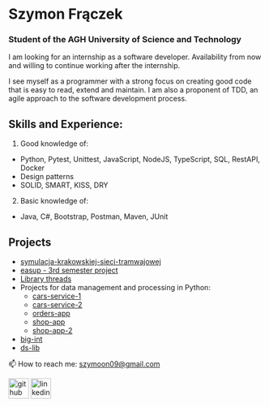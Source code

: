 # Szymon Frączek

### Student of the AGH University of Science and Technology
I am looking for an internship as a software developer. 
Availability from now and willing to continue working after the internship.

I see myself as a programmer with a strong focus on creating good code
that is easy to read, extend and maintain. I am also a proponent of TDD, an agile 
approach to the software development process.

## Skills and Experience:
1. Good knowledge of:
- Python, Pytest, Unittest, JavaScript, NodeJS, TypeScript, SQL, RestAPI, Docker
- Design patterns
- SOLID, SMART, KISS, DRY

2. Basic knowledge of:
- Java, C#, Bootstrap, Postman, Maven, JUnit


## Projects
- [symulacja-krakowskiej-sieci-tramwajowej](https://github.com/SzymiYay/symulacja-krakowskiej-sieci-tramwajowej)
- [easup - 3rd semester project](https://github.com/SzymiYay/medium-easup-frontend)
- [Library threads](https://github.com/SzymiYay/easy-library-threads)
- Projects for data management and processing in Python:
  - [cars-service-1](https://github.com/SzymiYay/easy-cars-service-1)
  - [cars-service-2](https://github.com/SzymiYay/easy-cars-service-2)
  - [orders-app](https://github.com/SzymiYay/easy-orders-app)
  - [shop-app](https://github.com/SzymiYay/easy-shop-app)
  - [shop-app-2](https://github.com/SzymiYay/easy-shop-app-2)
- [big-int](https://github.com/SzymiYay/big-int)
- [ds-lib](https://github.com/SzymiYay/ds-lib)





📫 How to reach me: szymoon09@gmail.com 

[<img src='https://cdn.jsdelivr.net/npm/simple-icons@3.0.1/icons/github.svg' alt='github' height='40'>](https://github.com/SzymiYay) [<img src='https://cdn.jsdelivr.net/npm/simple-icons@3.0.1/icons/linkedin.svg' alt='linkedin' height='40'>](https://www.linkedin.com/in/szymon-frączek-8955b0223//)   
